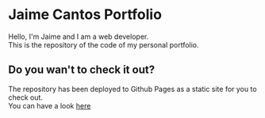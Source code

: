 # Jaime Cantos Portfolio

Hello, I'm Jaime and I am a web developer.  
This is the repository of the code of my personal portfolio.

## Do you wan't to check it out?

The repository has been deployed to Github Pages as a static site for you to check out.  
You can have a look [here](hydradox.github.io)
